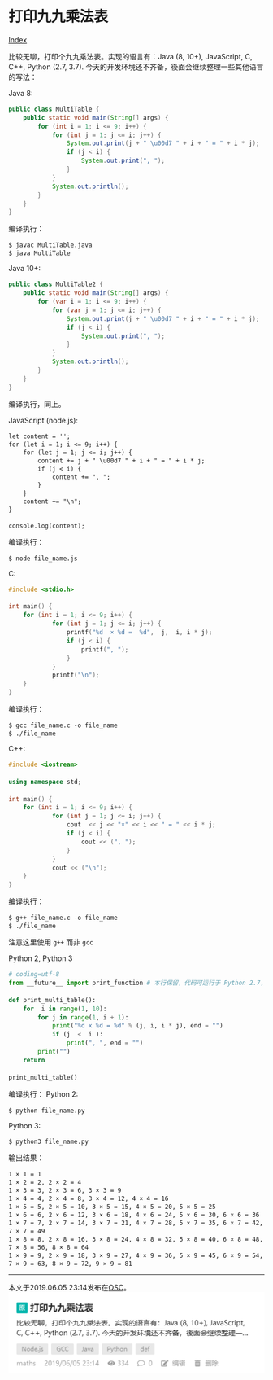 # 打印九九乘法表

[Index](index.md)

比较无聊，打印个九九乘法表。实现的语言有：Java (8, 10+), JavaScript, C, C++, Python (2.7, 3.7).
今天的开发环境还不齐备，後面会继续整理一些其他语言的写法：

Java 8:
``` java
public class MultiTable {
    public static void main(String[] args) {
        for (int i = 1; i <= 9; i++) {
            for (int j = 1; j <= i; j++) {
                System.out.print(j + " \u00d7 " + i + " = " + i * j);
                if (j < i) {
                    System.out.print(", ");
                }
            }
            System.out.println();
        }
    }
}
```
编译执行：
```
$ javac MultiTable.java
$ java MultiTable
```

Java 10+:
``` java
public class MultiTable2 {
    public static void main(String[] args) {
        for (var i = 1; i <= 9; i++) {
            for (var j = 1; j <= i; j++) {
                System.out.print(j + " \u00d7 " + i + " = " + i * j);
                if (j < i) {
                    System.out.print(", ");
                }
            }
            System.out.println();
        }
    }
}
```
编译执行，同上。

JavaScript (node.js):
```
let content = '';
for (let i = 1; i <= 9; i++) {
    for (let j = 1; j <= i; j++) {
        content += j + " \u00d7 " + i + " = " + i * j;
        if (j < i) {
            content += ", ";
        }
    }
    content += "\n";
}

console.log(content);
```
编译执行：
```
$ node file_name.js
```

C:
``` C
#include <stdio.h>

int main() {
    for (int i = 1; i <= 9; i++) {
            for (int j = 1; j <= i; j++) {
                printf("%d  × %d =  %d",  j,  i, i * j);
                if (j < i) {
                    printf(", ");
                }
            }
            printf("\n");
    }
}
```
编译执行：
```
$ gcc file_name.c -o file_name
$ ./file_name
```

C++:
``` cpp
#include <iostream>

using namespace std;

int main() {
    for (int i = 1; i <= 9; i++) {
            for (int j = 1; j <= i; j++) {
                cout  << j << "×" << i << " = " << i * j;
                if (j < i) {
                    cout << (", ");
                }
            }
            cout << ("\n");
    }
}
```
编译执行：
```
$ g++ file_name.c -o file_name
$ ./file_name
```
注意这里使用 ``g++`` 而非 ``gcc``

Python 2, Python 3
``` python
# coding=utf-8
from __future__ import print_function # 本行保留，代码可运行于 Python 2.7，注释掉即为 Python 3.7 版本

def print_multi_table():
    for  i in range(1, 10):
        for j in range(1, i + 1):
            print("%d x %d = %d" % (j, i, i * j), end = "")
            if (j  <  i ):
                print(", ", end = "")
        print("")
    return

print_multi_table()
```
编译执行：
Python 2:
```
$ python file_name.py
```
Python 3:
```
$ python3 file_name.py
```

输出结果：

```plaintext
1 × 1 = 1   
1 × 2 = 2, 2 × 2 = 4   
1 × 3 = 3, 2 × 3 = 6, 3 × 3 = 9   
1 × 4 = 4, 2 × 4 = 8, 3 × 4 = 12, 4 × 4 = 16   
1 × 5 = 5, 2 × 5 = 10, 3 × 5 = 15, 4 × 5 = 20, 5 × 5 = 25   
1 × 6 = 6, 2 × 6 = 12, 3 × 6 = 18, 4 × 6 = 24, 5 × 6 = 30, 6 × 6 = 36   
1 × 7 = 7, 2 × 7 = 14, 3 × 7 = 21, 4 × 7 = 28, 5 × 7 = 35, 6 × 7 = 42, 7 × 7 = 49   
1 × 8 = 8, 2 × 8 = 16, 3 × 8 = 24, 4 × 8 = 32, 5 × 8 = 40, 6 × 8 = 48, 7 × 8 = 56, 8 × 8 = 64   
1 × 9 = 9, 2 × 9 = 18, 3 × 9 = 27, 4 × 9 = 36, 5 × 9 = 45, 6 × 9 = 54, 7 × 9 = 63, 8 × 9 = 72, 9 × 9 = 81   
```

---

本文于2019.06.05 23:14发布在[OSC](https://my.oschina.net/iridium/blog/3058988)。
![history on OSC](images/history2023-06-16-210356.png)